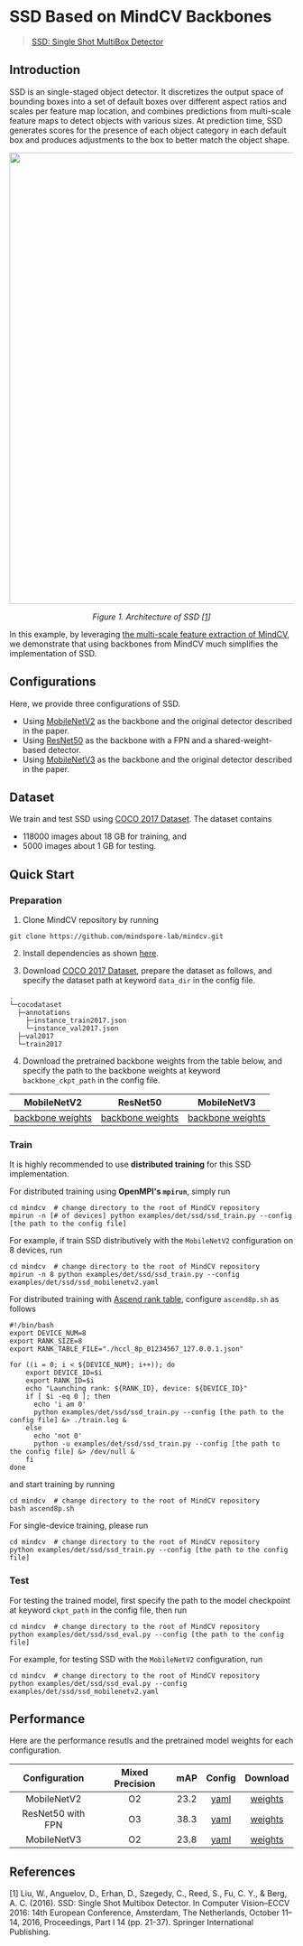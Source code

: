 # SSD Based on MindCV Backbones

> [SSD: Single Shot MultiBox Detector](https://arxiv.org/abs/1512.02325)

## Introduction

SSD is an single-staged object detector. It discretizes the output space of bounding boxes into a set of default boxes over different aspect ratios and scales per feature map location, and combines predictions from multi-scale feature maps to detect objects with various sizes. At prediction time, SSD generates scores for the presence of each object category in each default box and produces adjustments to the box to better match the object shape.

<p align="center">
  <img src="https://github.com/DexterJZ/mindcv/assets/16130861/a2262166-9412-46c4-ae77-72ca2f56e62b" width=800 />
</p>
<p align="center">
  <em>Figure 1. Architecture of SSD [<a href="#references">1</a>] </em>
</p>

In this example, by leveraging [the multi-scale feature extraction of MindCV](https://github.com/mindspore-lab/mindcv/blob/main/docs/en/how_to_guides/feature_extraction.md), we demonstrate that using backbones from MindCV much simplifies the implementation of SSD.

## Configurations

Here, we provide three configurations of SSD.
* Using [MobileNetV2](https://github.com/mindspore-lab/mindcv/tree/main/configs/mobilenetv2) as the backbone and the original detector described in the paper.
* Using [ResNet50](https://github.com/mindspore-lab/mindcv/tree/main/configs/resnet) as the backbone with a FPN and a shared-weight-based detector.
* Using [MobileNetV3](https://github.com/mindspore-lab/mindcv/tree/main/configs/mobilenetv3) as the backbone and the original detector described in the paper.

## Dataset

We train and test SSD using [COCO 2017 Dataset](https://cocodataset.org/#download). The dataset contains
* 118000 images about 18 GB for training, and
* 5000 images about 1 GB for testing.

## Quick Start

### Preparation

1. Clone MindCV repository by running
```
git clone https://github.com/mindspore-lab/mindcv.git
```

2. Install dependencies as shown [here](https://mindspore-lab.github.io/mindcv/installation/).

3. Download [COCO 2017 Dataset](https://cocodataset.org/#download), prepare the dataset as follows, and specify the dataset path at keyword `data_dir` in the config file.
```
.
└─cocodataset
  ├─annotations
    ├─instance_train2017.json
    └─instance_val2017.json
  ├─val2017
  └─train2017
```

4. Download the pretrained backbone weights from the table below, and specify the path to the backbone weights at keyword `backbone_ckpt_path` in the config file.
<div align="center">

|    MobileNetV2   |     ResNet50     |    MobileNetV3   |
|:----------------:|:----------------:|:----------------:|
| [backbone weights](https://download.mindspore.cn/toolkits/mindcv/mobilenet/mobilenetv2/mobilenet_v2_100-d5532038.ckpt) | [backbone weights](https://download.mindspore.cn/toolkits/mindcv/resnet/resnet50-e0733ab8.ckpt) | [backbone weights](https://download.mindspore.cn/toolkits/mindcv/mobilenet/mobilenetv3/mobilenet_v3_large_100-1279ad5f.ckpt) |

</div>

### Train

It is highly recommended to use **distributed training** for this SSD implementation.

For distributed training using **OpenMPI's `mpirun`**, simply run
```
cd mindcv  # change directory to the root of MindCV repository
mpirun -n [# of devices] python examples/det/ssd/ssd_train.py --config [the path to the config file]
```
For example, if train SSD distributively with the `MobileNetV2` configuration on 8 devices, run
```
cd mindcv  # change directory to the root of MindCV repository
mpirun -n 8 python examples/det/ssd/ssd_train.py --config examples/det/ssd/ssd_mobilenetv2.yaml
```

For distributed training with [Ascend rank table](https://github.com/mindspore-lab/mindocr/blob/main/docs/en/tutorials/distribute_train.md#12-configure-rank_table_file-for-training), configure `ascend8p.sh` as follows
```
#!/bin/bash
export DEVICE_NUM=8
export RANK_SIZE=8
export RANK_TABLE_FILE="./hccl_8p_01234567_127.0.0.1.json"

for ((i = 0; i < ${DEVICE_NUM}; i++)); do
    export DEVICE_ID=$i
    export RANK_ID=$i
    echo "Launching rank: ${RANK_ID}, device: ${DEVICE_ID}"
    if [ $i -eq 0 ]; then
      echo 'i am 0'
      python examples/det/ssd/ssd_train.py --config [the path to the config file] &> ./train.log &
    else
      echo 'not 0'
      python -u examples/det/ssd/ssd_train.py --config [the path to the config file] &> /dev/null &
    fi
done
```
and start training by running
```
cd mindcv  # change directory to the root of MindCV repository
bash ascend8p.sh
```

For single-device training, please run
```
cd mindcv  # change directory to the root of MindCV repository
python examples/det/ssd/ssd_train.py --config [the path to the config file]
```

### Test

For testing the trained model, first specify the path to the model checkpoint at keyword `ckpt_path` in the config file, then run
```
cd mindcv  # change directory to the root of MindCV repository
python examples/det/ssd/ssd_eval.py --config [the path to the config file]
```
For example, for testing SSD with the `MobileNetV2` configuration, run
```
cd mindcv  # change directory to the root of MindCV repository
python examples/det/ssd/ssd_eval.py --config examples/det/ssd/ssd_mobilenetv2.yaml
```

## Performance

Here are the performance resutls and the pretrained model weights for each configuration.
<div align="center">

|   Configuration   | Mixed Precision |  mAP | Config | Download |
|:-----------------:|:---------------:|:----:|:------:|:--------:|
|    MobileNetV2    |        O2       | 23.2 |  [yaml](https://github.com/mindspore-lab/mindcv/blob/main/examples/det/ssd/ssd_mobilenetv2.yaml)  |  [weights](https://download.mindspore.cn/toolkits/mindcv/ssd/ssd_mobilenetv2-5bbd7411.ckpt) |
| ResNet50 with FPN |        O3       | 38.3 |  [yaml](https://github.com/mindspore-lab/mindcv/blob/main/examples/det/ssd/ssd_resnet50_fpn.yaml)  |  [weights](https://download.mindspore.cn/toolkits/mindcv/ssd/ssd_resnet50_fpn-ac87ddac.ckpt) |
|    MobileNetV3    |        O2       | 23.8 |  [yaml](https://github.com/mindspore-lab/mindcv/blob/main/examples/det/ssd/ssd_mobilenetv3.yaml)  |  [weights](https://download.mindspore.cn/toolkits/mindcv/ssd/ssd_mobilenetv3-53d9f6e9.ckpt) |

</div>

## References

[1] Liu, W., Anguelov, D., Erhan, D., Szegedy, C., Reed, S., Fu, C. Y., & Berg, A. C. (2016). SSD: Single Shot Multibox Detector. In Computer Vision–ECCV 2016: 14th European Conference, Amsterdam, The Netherlands, October 11–14, 2016, Proceedings, Part I 14 (pp. 21-37). Springer International Publishing.
